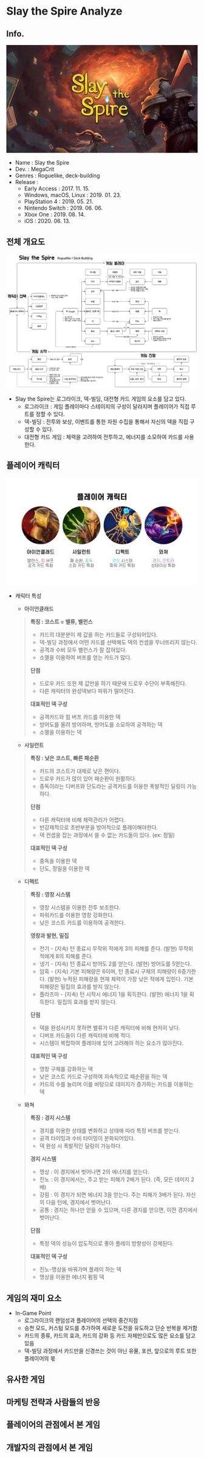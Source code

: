 # Slay the Spire Analyze

## Info.
![title](https://github.com/muffler01/game-analyze/blob/main/slay%20the%20spire/img/title/title.jpg)
- Name : Slay the Spire
- Dev. : MegaCrit
- Genres : Roguelike, deck-building
- Release : 
  - Early Access : 2017. 11. 15.
  - Windows, macOS, Linux : 2019. 01. 23.
  - PlayStation 4 : 2019. 05. 21.
  - Nintendo Switch : 2019. 06. 06.
  - Xbox One : 2019. 08. 14.
  - iOS : 2020. 06. 13.
  
## 전체 개요도
![Slay the Spire Info](https://raw.githubusercontent.com/muffler01/game-analyze/main/slay%20the%20spire/img/Slay%20the%20Spire%20Info.png)
- Slay the Spire는 로그라이크, 덱-빌딩, 대전형 카드 게임의 요소를 담고 있다.
  - 로그라이크 : 게임 플레이마다 스테이지의 구성이 달라지며 플레이어가 직접 루트를 정할 수 있다.
  - 덱-빌딩 : 전투와 보상, 이벤트를 통한 자원 수집을 통해서 자신의 덱을 직접 구성할 수 있다.
  - 대전형 카드 게임 : 체력을 고려하여 전투하고, 에너지를 소모하여 카드를 사용한다.

## 플레이어 캐릭터
![플레이어 캐릭터](https://github.com/muffler01/game-analyze/blob/main/slay%20the%20spire/img/info%20ppt/player%20character.PNG)
- 캐릭터 특성
  - 아이언클래드
  > **특징 : 코스트 = 밸류, 밸런스** <br>
  > - 카드의 대분분이 제 값을 하는 카드들로 구성되어있다. <br>
  > - 덱-빌딩 과정에서 어떤 카드를 선택해도 덱의 컨셉을 무너뜨리지 않는다. <br>
  > - 공격과 수비 모두 밸런스가 잘 잡혀있다. <br>
  > - 소멸을 이용하여 버프를 얻는 카드가 많다. <br>
  >
  > **단점** <br>
  > - 드로우 카드 또한 제 값만을 하기 때문에 드로우 수단이 부족해진다. <br>
  > - 다른 캐릭터의 완성덱보다 파워가 떨어진다. <br>
  >
  > **대표적인 덱 구성** <br>
  > - 공격카드와 힘 버프 카드를 이용한 덱 <br>
  > - 방어도를 올려 방어하며, 방어도를 소모하여 공격하는 덱 <br>
  > - 소멸을 이용하는 덱 <br>
  
  - 사일런트 
  > **특징 : 낮은 코스트, 빠른 패순환** <br>
  > - 카드의 코스트가 대체로 낮은 편이다. <br>
  > - 드로우 카드가 많이 있어 패순환이 원활하다. <br>
  > - 중독이라는 디버프와 단도라는 공격카드를 이용한 폭발적인 딜링이 가능하다. <br>
  >
  > **단점** <br>
  > - 다른 캐릭터에 비해 체력관리가 어렵다. <br>
  > - 반강제적으로 초반부분을 방어적으로 플레이해야한다. <br>
  > - 덱 컨셉을 잡는 과정에서 쓸 수 없는 카드들이 있다. (ex: 정밀) <br>
  > 
  > **대표적인 덱 구성** <br>
  > - 중독을 이용한 덱 <br>
  > - 단도, 정밀을 이용한 덱 <br>

  - 디펙트
  > **특징 : 영창 시스템** <br>
  > - 영창 시스템을 이용한 전투 보조한다. <br>
  > - 파워카드를 이용한 영창 강화한다. <br>
  > - 낮은 코스트 카드를 이용하여 공격한다. <br>
  > 
  > **영창과 발현, 밀집** <br>
  > - 전기 - (지속) 턴 종료시 무작위 적에게 3의 피해를 준다. (발현) 무작위 적에게 8의 피해를 준다. <br>
  > - 냉기 - (지속) 턴 종료시 방어도 2를 얻는다. (발현) 방어도를 5얻는다. <br>
  > - 암흑 - (지속) 기본 피해량은 6이며, 턴 종료시 구체의 피해량이 6증가한다. (발현) 누적된 피해량을 현재 체력이 가장 낮은 적에게 입힌다. 기본 피해량은 밀집의 효과를 받지 않는다. <br>
  > - 플라즈마 - (지속) 턴 시작시 에너지 1을 획득한다. (발현) 에너지 1을 획득한다. 밀집의 효과를 받지 않는다. <br>
  >
  > **단점** <br>
  > - 덱을 완성시키지 못하면 밸류가 다른 캐릭터에 비해 현저히 낮다. <br>
  > - 디버프 카드들이 다른 캐릭터에 비해 적다. <br>
  > - 시스템이 복잡하여 플레이에 있어 고려해야 하는 요소가 많아진다. <br>
  >
  > **대표적인 덱 구성** <br>
  > - 영창 구체를 강화하는 덱 <br>
  > - 낮은 코스트 카드로 구성하여 지속적으로 패순환을 하는 덱 <br>
  > - 카드의 수를 늘리며 이를 바탕으로 데미지가 증가하는 카드를 이용하는 덱 <br>

  - 와쳐
  > **특징 : 경지 시스템**
  > - 경지를 이용한 상태를 변화하고 상태에 따라 특정 버프를 받는다.
  > - 공격 타이밍과 수비 타이밍이 분화되어있다.
  > - 덱 완성 시 폭발적인 딜링이 가능하다.
  >
  > **경지 시스템** <br>
  > - 명상 : 이 경지에서 벗어나면 2의 에너지를 얻는다. <br>
  > - 진노 : 이 경지에서는, 주고 받는 피해가 2배가 된다. (즉, 모든 데미지 2배) <br>
  > - 강림 : 이 경지가 되면 에너지 3을 얻는다. 주는 피해가 3배가 된다. 자신의 다음 턴에, 경지에서 벗어난다. <br>
  > - 공통 : 경지는 하나만 얻을 수 있으며, 다른 경지를 얻으면, 이전 경지에서 벗어난다. <br>
  >
  > **단점** <br>
  > - 특정 덱의 성능이 압도적으로 좋아 플레이 방향성이 강제된다. <br>
  >
  > **대표적인 덱 구성** <br>
  > - 진노-명상을 바꿔가며 플레이 하는 덱 <br>
  > - 명상을 이용한 에너지 펌핑 덱 <br>
  
## 게임의 재미 요소
- In-Game Point
  - 로그라이크의 랜덤성과 플레이어의 선택의 중간지점
  - 승천 모드, 커스텀 모드를 추가하여 새로운 도전을 유도하고 단순 반복을 제거함
  - 카드의 종류, 카드의 효과, 카드의 강화 등 카드 자체만으로도 많은 요소를 담고 있음
  - 덱-빌딩 과정에서 카드만을 신경쓰는 것이 아닌 유물, 포션, 앞으로의 루트 또한 플레이어의 몫
  
## 유사한 게임

## 마케팅 전략과 사람들의 반응

## 플레이어의 관점에서 본 게임

## 개발자의 관점에서 본 게임

